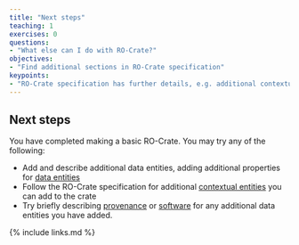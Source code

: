 ```yaml
---
title: "Next steps"
teaching: 1
exercises: 0
questions:
- "What else can I do with RO-Crate?"
objectives:
- "Find additional sections in RO-Crate specification"
keypoints:
- "RO-Crate specification has further details, e.g. additional contextual entities"
---
```


## Next steps

You have completed making a basic RO-Crate. You may try any of the following:

- Add and describe additional data entities, adding additional properties for [data entities](https://www.researchobject.org/ro-crate/1.1/data-entities.html)
- Follow the RO-Crate specification for additional [contextual entities](https://www.researchobject.org/ro-crate/1.1/contextual-entities.html) you can add to the crate
- Try briefly describing [provenance](https://www.researchobject.org/ro-crate/1.1/provenance.html) or [software](https://www.researchobject.org/ro-crate/1.1/workflows.html) for any additional data entities you have added.

{% include links.md %}

